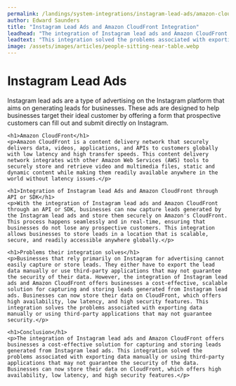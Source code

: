 ```yaml
---
permalink: /landings/system-integrations/instagram-lead-ads/amazon-cloudfront
author: Edward Saunders
title: "Instagram Lead Ads and Amazon CloudFront Integration"
leadhead: "The integration of Instagram lead ads and Amazon CloudFront offers businesses a cost-effective solution for capturing and storing leads generated from Instagram lead ads"
leadtext: "This integration solved the problems associated with exporting data manually or using third-party applications that may not guarantee the security of the data. Businesses can now store their data on CloudFront, which offers high availability, low latency, and high security features."
image: /assets/images/articles/people-sitting-near-table.webp
---
```

<div class="arttext">
	<h1>Instagram Lead Ads</h1>
	<p>Instagram lead ads are a type of advertising on the Instagram platform that aims on generating leads for businesses. These ads are designed to help businesses target their ideal customer by offering a form that prospective customers can fill out and submit directly on Instagram.</p>

	<h1>Amazon CloudFront</h1>
	<p>Amazon CloudFront is a content delivery network that securely delivers data, videos, applications, and APIs to customers globally with low latency and high transfer speeds. This content delivery network integrates with other Amazon Web Services (AWS) tools to securely store and retrieve video and multimedia files, static and dynamic content while making them readily available anywhere in the world without latency issues.</p>

	<h1>Integration of Instagram lead Ads and Amazon CloudFront through API or SDK</h1>
	<p>With the integration of Instagram lead ads and Amazon CloudFront through an API or SDK, businesses can now capture leads generated by the Instagram lead ads and store them securely on Amazon's CloudFront. This process happens seamlessly and in real-time, ensuring that businesses do not lose any prospective customers. This integration allows businesses to store leads in a location that is scalable, secure, and readily accessible anywhere globally.</p>

	<h1>Problems their integration solves</h1>
	<p>Businesses that rely primarily on Instagram for advertising cannot easily capture or store leads. They either have to export the lead data manually or use third-party applications that may not guarantee the security of their data. However, the integration of Instagram lead ads and Amazon CloudFront offers businesses a cost-effective, scalable solution for capturing and storing leads generated from Instagram lead ads. Businesses can now store their data on CloudFront, which offers high availability, low latency, and high security features. This integration solves the problems associated with exporting data manually or using third-party applications that may not guarantee security.</p>

	<h1>Conclusion</h1>
	<p>The integration of Instagram lead ads and Amazon CloudFront offers businesses a cost-effective solution for capturing and storing leads generated from Instagram lead ads. This integration solved the problems associated with exporting data manually or using third-party applications that may not guarantee the security of the data. Businesses can now store their data on CloudFront, which offers high availability, low latency, and high security features.</p>

</div>
